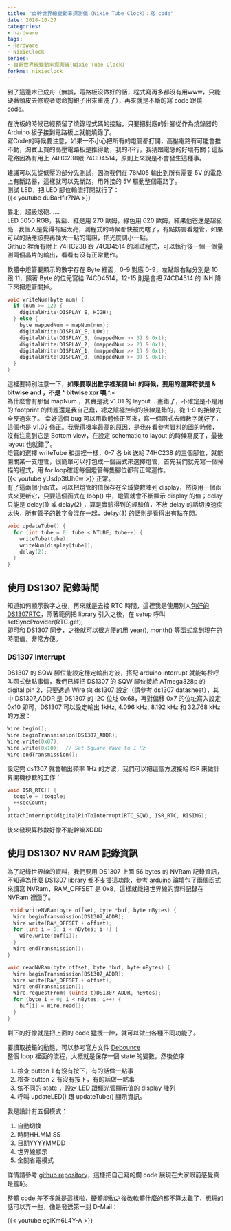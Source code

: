 ```yaml
---
title: "自幹世界線變動率探測儀（Nixie Tube Clock）：寫 code"
date: 2018-10-27
categories:
- hardware
tags:
- Hardware
- NixieClock
series:
- 自幹世界線變動率探測儀(Nixie Tube Clock)
forkme: nixieclock
---
```


到了這邊木已成舟（無誤，電路板沒做好的話，程式寫再多都沒有用www，只能硬著頭皮去修或者認命掏銀子出來重洗了），再來就是不斷的寫 code 跟燒 code。
<!--more-->
在洗板的時候已經預留了燒錄程式碼的接點，只要把對應的針腳從作為燒錄器的 Arduino 板子接到電路板上就能燒錄了。  
寫Code的時候要注意，如果一不小心把所有的燈管都打開，高壓電路有可能會推不動，淘寶上買的高壓電路板是推得動，我的不行，我猜跟電感的好壞有關；這版電路因為有用上 74HC238跟 74CD4514，原則上來說是不會發生這種事。  

建議可以先從低壓的部分先測試，因為我們在 78M05 輸出到所有需要 5V 的電路上有斷路器，這樣就可以先斷路，用外接的 5V 驅動整個電路了。  
測試 LED，把 LED 腳位輪流打開就行了：  
{{< youtube duBaHfir7NA >}}

靠北，超級炫砲……  
LED 5050 RGB，我藍、紅是用 270 歐姆，綠色用 620 歐姆，結果他爸還是超級亮…我個人是覺得有點太亮，測程式的時候都快被閃瞎了，有點妨害看燈管，如果可以的話應該要再換大一點的電阻，把光度調小一點。  
Github 裡面有附上 74HC238 跟 74CD4514 的測試程式，可以執行後一個一個量測兩個晶片的輸出，看看有沒有正常動作。  

軟體中燈管要顯示的數字存在 Byte 裡面，0-9 對應 0-9，左點跟右點分別是 10 跟 11，照著 Byte 的位元寫給 74CD4514，12-15 則是會把 74CD4514 的 INH 降下來把燈管關掉。  
```c
void writeNum(byte num) {
  if (num >= 12) {
    digitalWrite(DISPLAY_E, HIGH);
  } else {
    byte mappedNum = mapNum(num);
    digitalWrite(DISPLAY_E, LOW);
    digitalWrite(DISPLAY_3, (mappedNum >> 3) & 0x1);
    digitalWrite(DISPLAY_2, (mappedNum >> 2) & 0x1);
    digitalWrite(DISPLAY_1, (mappedNum >> 1) & 0x1);
    digitalWrite(DISPLAY_0, (mappedNum >> 0) & 0x1);
  }
}
```
這裡要特別注意一下，**如果要取出數字裡某個 bit 的時候，要用的運算符號是 & bitwise and ，不是 ^ bitwise xor 噢 ^.<**   
為什麼會有那個 mapNum ，其實是我 v1.01 的 layout …畫錯了，不確定是不是用的 footprint 的問題還是我自己蠢，總之陰極控制的接線是錯的，從 1-9 的接線完全反過來了。
幸好這個 bug 可以用軟體修正回來，寫一個函式去轉數字就好了，這個也是 v1.02 修正。我覺得機率最高的原因，是我在看[參考資料](http://www.tube-tester.com/sites/nixie/data/in-14/in-14.htm)的圖的時候，沒有注意到它是 Bottom view，在設定 schematic to layout 的時候寫反了，最後 layout 也就錯了。  
燈管的選擇 writeTube 和這裡一樣，0-7 各 bit 送給 74HC238 的三個腳位，就能開關某一支燈管，很簡單可以打包成一個函式來選擇燈管，首先我們就先寫一個掃描的程式，用 for loop確認每個燈管每隻腳位都有正常運作。   
{{< youtube yUsdp3tUh6w >}}
正常。  
有了這兩個小函式，可以把燈管的值保存在全域變數陣列 display，然後用一個函式來更新它，只要這個函式在 loop() 中，燈管就會不斷顯示 display 的值；delay 只能是 delay(1) 或 delay(2) ，算是實驗得到的經驗值，不放 delay 的話切換速度太快，所有管子的數字會混在一起，delay(3) 的話則是看得出有點在閃。  
```c
void updateTube() {
  for (int tube = 0; tube < NTUBE; tube++) {
    writeTube(tube);
    writeNum(display[tube]);
    delay(2);
  }
}
```
## 使用 DS1307 記錄時間

知道如何顯示數字之後，再來就是去接 RTC 時間，這裡我是使用別人[包好的 DS1307RTC](http://playground.arduino.cc/Code/Time)，照著範例把 library 引入之後，在 setup 呼叫 setSyncProvider(RTC.get);  
即可和 DS1307 同步，之後就可以很方便的用 year(), month() 等函式拿到現在的時間值，非常方便。  

### DS1307 Interrupt

DS1307 的 SQW 腳位能設定穩定輸出方波，搭配 arduino interrupt 就能每秒呼叫函式做點事情，我們已經把 DS1307 的 SQW 腳位接給 ATmega328p 的 digital pin 2，只要透過 Wire 向 ds1307 設定（請參考 ds1307 datasheet），其中 DS1307\_ADDR 是 DS1307 的 I2C 位址 0x68，再對偏移 0x7 的位址寫入設定 0x10 即可，DS1307 可以設定輸出 1kHz, 4.096 kHz, 8.192 kHz 和 32.768 kHz 的方波：  
```c
Wire.begin();
Wire.beginTransmission(DS1307_ADDR);
Wire.write(0x07);
Wire.write(0x10);  // Set Square Wave to 1 Hz
Wire.endTransmission();
```
設定完 ds1307 就會輸出頻率 1Hz 的方波，我們可以把這個方波接給 ISR 來做計算開機秒數的工作：  
```c
void ISR_RTC() {
  toggle = !toggle;
  ++secCount;
}
attachInterrupt(digitalPinToInterrupt(RTC_SQW), ISR_RTC, RISING);
```
後來發現算秒數好像不能幹嘛XDDD  

## 使用 DS1307 NV RAM 記錄資訊

為了記錄世界線的資料，我們要用 DS1307 上面 56 bytes 的 NVRam 記錄資訊，不知道為什麼 DS1307 library 都不支援這功能，參考 [arduino 論壇](http://forum.arduino.cc/index.php?topic=152248.0)包了兩個函式來讀寫 NVRam，RAM\_OFFSET 是 0x8，這樣就能把世界線的資料記錄在 NVRam 裡面了。  
```c
 void writeNVRam(byte offset, byte *buf, byte nBytes) {
  Wire.beginTransmission(DS1307_ADDR);
  Wire.write(RAM_OFFSET + offset);
  for (int i = 0; i < nBytes; i++) {
    Wire.write(buf[i]);
  }
  Wire.endTransmission();
}

void readNVRam(byte offset, byte *buf, byte nBytes) {
  Wire.beginTransmission(DS1307_ADDR);
  Wire.write(RAM_OFFSET + offset);
  Wire.endTransmission();
  Wire.requestFrom( (uint8_t)DS1307_ADDR, nBytes);
  for (byte i = 0; i < nBytes; i++) {
    buf[i] = Wire.read();
  }
}
```
剩下的好像就是把上面的 code 猛攪一陣，就可以做出各種不同功能了。  

要讀取按鈕的動態，可以參考官方文件 [Debounce](https://www.arduino.cc/en/Tutorial/Debounce)  
整個 loop 裡面的流程，大概就是保存一個 state 的變數，然後依序  
1. 檢查 button 1 有沒有按下，有的話做一點事
2. 檢查 button 2 有沒有按下，有的話做一點事
3. 依不同的 state ，設定 LED 跟輝光管顯示值的 display 陣列
4. 呼叫 updateLED() 跟 updateTube() 顯示資訊。  

我是設計有五個模式：
1. 自動切換
2. 時間HH.MM.SS
3. 日期YYYYMMDD
4. 世界線顯示
5. 全關省電模式

詳情請參考 [github repository](https://github.com/yodalee/NixieClock)，這樣把自己寫的爛 code 展現在大家眼前感覺真是羞恥。  

整體 code 差不多就是這樣啦，硬體能動之後改軟體什麼的都不算太難了，想玩的話可以弄一些，像是發送第一封 D-Mail： 

{{< youtube egiKm6L4Y-A >}}
